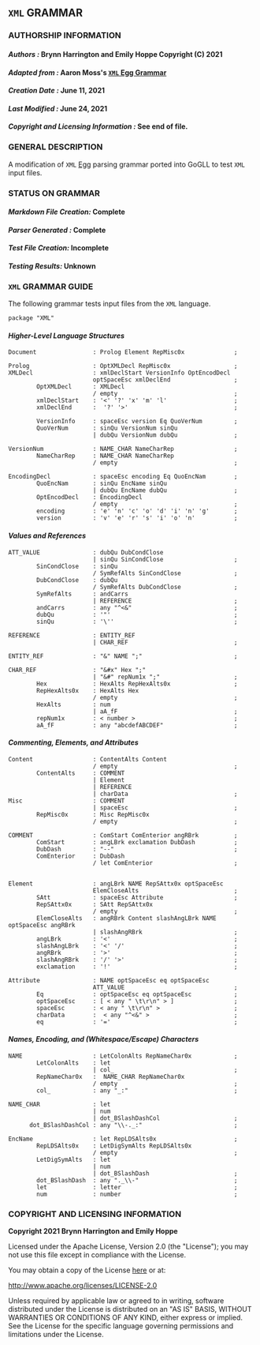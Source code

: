 ## **`XML` GRAMMAR**
### **AUTHORSHIP INFORMATION**
#### *Authors :* Brynn Harrington and Emily Hoppe Copyright (C) 2021
#### *Adapted from :* Aaron Moss's [`XML` Egg Grammar](https://github.com/bruceiv/egg/blob/deriv/grammars/XML-u.egg)
#### *Creation Date :* June 11, 2021 
#### *Last Modified :* June 24, 2021
#### *Copyright and Licensing Information :* See end of file.

### **GENERAL DESCRIPTION**
A modification of `XML` [Egg](https://github.com/bruceiv/egg/blob/deriv/grammars/XML-u.egg) parsing grammar ported into GoGLL to test `XML` input files.

### **STATUS ON GRAMMAR**
#### *Markdown File Creation:* Complete
#### *Parser Generated :* Complete
#### *Test File Creation:* Incomplete
#### *Testing Results:* Unknown

### **`XML` GRAMMAR GUIDE**
The following grammar tests input files from the `XML` language.
```
package "XML"
```
#### ***Higher-Level Language Structures***
```
Document                : Prolog Element RepMisc0x              ;

Prolog 	                : OptXMLDecl RepMisc0x                  ;
XMLDecl                 : xmlDeclStart VersionInfo OptEncodDecl 
                        optSpaceEsc xmlDeclEnd                  ;
        OptXMLDecl      : XMLDecl 
                        / empty                                 ;
        xmlDeclStart    : '<' '?' 'x' 'm' 'l'                   ;
        xmlDeclEnd      :  '?' '>'                              ;

        VersionInfo     : spaceEsc version Eq QuoVerNum         ;
        QuoVerNum       : sinQu VersionNum sinQu  
                        | dubQu VersionNum dubQu                ;

VersionNum              : NAME_CHAR NameCharRep                 ;
        NameCharRep     : NAME_CHAR NameCharRep
                        / empty                                 ;

EncodingDecl            : spaceEsc encoding Eq QuoEncNam        ;
        QuoEncNam       : sinQu EncName sinQu  
                        | dubQu EncName dubQu                   ;
        OptEncodDecl    : EncodingDecl 
                        / empty                                 ;
        encoding        : 'e' 'n' 'c' 'o' 'd' 'i' 'n' 'g'       ;
        version         : 'v' 'e' 'r' 's' 'i' 'o' 'n'           ;
```
#### ***Values and References***
```
ATT_VALUE               : dubQu DubCondClose 
                        | sinQu SinCondClose                    ;
        SinCondClose    : sinQu
                        / SymRefAlts SinCondClose               ;
        DubCondClose    : dubQu 
                        / SymRefAlts DubCondClose               ;
        SymRefAlts      : andCarrs
                        | REFERENCE                             ;
        andCarrs        : any "^<&"                             ;
        dubQu           : '"'                                   ;
        sinQu           : '\''                                  ;

REFERENCE               : ENTITY_REF 
                        | CHAR_REF                              ;

ENTITY_REF              : "&" NAME ";"                          ;        

CHAR_REF                : "&#x" Hex ";"  
                        | "&#" repNum1x ";"                     ;
        Hex             : HexAlts RepHexAlts0x                  ;
        RepHexAlts0x    : HexAlts Hex   
                        / empty                                 ;       
        HexAlts         : num
                        | aA_fF                                 ;  
        repNum1x        : < number >                            ;
        aA_fF           : any "abcdefABCDEF"                    ;
```
#### ***Commenting, Elements, and Attributes***
```
Content                 : ContentAlts Content
                        / empty                                 ;
        ContentAlts     : COMMENT 
                        | Element 
                        | REFERENCE 
                        | charData                              ;
Misc                    : COMMENT 
                        | spaceEsc                              ; 
        RepMisc0x       : Misc RepMisc0x 
                        / empty                                 ;

COMMENT                 : ComStart ComEnterior angRBrk          ;
        ComStart        : angLBrk exclamation DubDash           ;
        DubDash         : "--"                                  ;
        ComEnterior     : DubDash 
                        / let ComEnterior                       ;


Element                 : angLBrk NAME RepSAttx0x optSpaceEsc 
                        ElemCloseAlts                           ;
        SAtt            : spaceEsc Attribute                    ;      
        RepSAttx0x      : SAtt RepSAttx0x  
                        / empty                                 ;
        ElemCloseAlts   : angRBrk Content slashAngLBrk NAME optSpaceEsc angRBrk 
                        | slashAngRBrk                          ;
        angLBrk         : '<'                                   ;
        slashAngLBrk    : '<' '/'                               ;
        angRBrk         : '>'                                   ;
        slashAngRBrk    : '/' '>'                               ;
        exclamation     : '!'                                   ;

Attribute               : NAME optSpaceEsc eq optSpaceEsc 
                        ATT_VALUE                               ;
        Eq              : optSpaceEsc eq optSpaceEsc            ;
        optSpaceEsc     : [ < any " \t\r\n" > ]                 ;
        spaceEsc        : < any " \t\r\n" >                     ;
        charData        :  < any "^<&" >                        ;
        eq              : '='                                   ;
```
#### ***Names, Encoding, and (Whitespace/Escape) Characters***
```
NAME                    : LetColonAlts RepNameChar0x            ;
        LetColonAlts    : let 
                        | col_                                  ;
        RepNameChar0x   :  NAME_CHAR RepNameChar0x 
                        / empty                                 ;
        col_            : any "_:"                              ; 

NAME_CHAR               : let 
                        | num
                        | dot_BSlashDashCol                     ;
      dot_BSlashDashCol : any "\\-._:"                          ;

EncName                 : let RepLDSAlts0x                      ;
        RepLDSAlts0x    : LetDigSymAlts RepLDSAlts0x
                        / empty                                 ;
        LetDigSymAlts   : let   
                        | num
                        | dot_BSlashDash                        ;       
        dot_BSlashDash  : any "._\\-"                           ;
        let             : letter                                ;
        num             : number                                ;

```

### **COPYRIGHT AND LICENSING INFORMATION**
**Copyright 2021 Brynn Harrington and Emily Hoppe**

Licensed under the Apache License, Version 2.0 (the "License"); you may not use this file except in compliance with the License.

You may obtain a copy of the License [here](http://www.apache.org/licenses/LICENSE-2.0) or at:

http://www.apache.org/licenses/LICENSE-2.0

Unless required by applicable law or agreed to in writing, software distributed under the License is distributed on an "AS IS" BASIS, WITHOUT WARRANTIES OR CONDITIONS OF ANY KIND, either express or implied. See the License for the specific language governing permissions and limitations under the License.